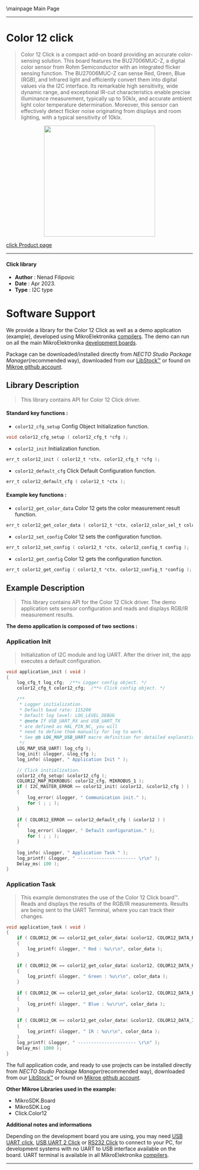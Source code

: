 \mainpage Main Page

---
# Color 12 click

> Color 12 Click is a compact add-on board providing an accurate color-sensing solution. 
> This board features the BU27006MUC-Z, a digital color sensor from Rohm Semiconductor 
> with an integrated flicker sensing function. The BU27006MUC-Z can sense Red, Green, Blue (RGB), 
> and Infrared light and efficiently convert them into digital values via the I2C interface. 
> Its remarkable high sensitivity, wide dynamic range, and exceptional IR-cut characteristics 
> enable precise illuminance measurement, typically up to 50klx, 
> and accurate ambient light color temperature determination. 
> Moreover, this sensor can effectively detect flicker noise originating from displays and room lighting, 
> with a typical sensitivity of 10klx.

<p align="center">
  <img src="https://download.mikroe.com/images/click_for_ide/color12_click.png" height=300px>
</p>

[click Product page](https://www.mikroe.com/color-12-click)

---


#### Click library

- **Author**        : Nenad Filipovic
- **Date**          : Apr 2023.
- **Type**          : I2C type


# Software Support

We provide a library for the Color 12 Click
as well as a demo application (example), developed using MikroElektronika
[compilers](https://www.mikroe.com/necto-studio).
The demo can run on all the main MikroElektronika [development boards](https://www.mikroe.com/development-boards).

Package can be downloaded/installed directly from *NECTO Studio Package Manager*(recommended way), downloaded from our [LibStock&trade;](https://libstock.mikroe.com) or found on [Mikroe github account](https://github.com/MikroElektronika/mikrosdk_click_v2/tree/master/clicks).

## Library Description

> This library contains API for Color 12 Click driver.

#### Standard key functions :

- `color12_cfg_setup` Config Object Initialization function.
```c
void color12_cfg_setup ( color12_cfg_t *cfg );
```

- `color12_init` Initialization function.
```c
err_t color12_init ( color12_t *ctx, color12_cfg_t *cfg );
```

- `color12_default_cfg` Click Default Configuration function.
```c
err_t color12_default_cfg ( color12_t *ctx );
```

#### Example key functions :

- `color12_get_color_data` Color 12 gets the color measurement result function.
```c
err_t color12_get_color_data ( color12_t *ctx, color12_color_sel_t color_sel, uint16_t *color_data );
```

- `color12_set_config` Color 12 sets the configuration function.
```c
err_t color12_set_config ( color12_t *ctx, color12_config_t config );
```

- `color12_get_config` Color 12 gets the configuration function.
```c
err_t color12_get_config ( color12_t *ctx, color12_config_t *config );
```

## Example Description

> This library contains API for the Color 12 Click driver.
> The demo application sets sensor configuration 
> and reads and displays RGB/IR measurement results.

**The demo application is composed of two sections :**

### Application Init

> Initialization of I2C module and log UART.
> After the driver init, the app executes a default configuration.

```c
void application_init ( void ) 
{
    log_cfg_t log_cfg;  /**< Logger config object. */
    color12_cfg_t color12_cfg;  /**< Click config object. */

    /** 
     * Logger initialization.
     * Default baud rate: 115200
     * Default log level: LOG_LEVEL_DEBUG
     * @note If USB_UART_RX and USB_UART_TX 
     * are defined as HAL_PIN_NC, you will 
     * need to define them manually for log to work. 
     * See @b LOG_MAP_USB_UART macro definition for detailed explanation.
     */
    LOG_MAP_USB_UART( log_cfg );
    log_init( &logger, &log_cfg );
    log_info( &logger, " Application Init " );

    // Click initialization.
    color12_cfg_setup( &color12_cfg );
    COLOR12_MAP_MIKROBUS( color12_cfg, MIKROBUS_1 );
    if ( I2C_MASTER_ERROR == color12_init( &color12, &color12_cfg ) ) 
    {
        log_error( &logger, " Communication init." );
        for ( ; ; );
    }
    
    if ( COLOR12_ERROR == color12_default_cfg ( &color12 ) )
    {
        log_error( &logger, " Default configuration." );
        for ( ; ; );
    }
    
    log_info( &logger, " Application Task " );
    log_printf( &logger, " ---------------------- \r\n" );
    Delay_ms( 100 );
}
```

### Application Task

> This example demonstrates the use of the Color 12 Click board™.
> Reads and displays the results of the RGB/IR measurements.
> Results are being sent to the UART Terminal, where you can track their changes.

```c
void application_task ( void ) 
{
    if ( COLOR12_OK == color12_get_color_data( &color12, COLOR12_DATA_RED, &color_data ) )
    {
        log_printf( &logger, " Red : %u\r\n", color_data );
    }
    
    if ( COLOR12_OK == color12_get_color_data( &color12, COLOR12_DATA_GREEN, &color_data ) )
    {
        log_printf( &logger, " Green : %u\r\n", color_data );
    }
    
    if ( COLOR12_OK == color12_get_color_data( &color12, COLOR12_DATA_BLUE, &color_data ) )
    {
        log_printf( &logger, " Blue : %u\r\n", color_data );
    }
    
    if ( COLOR12_OK == color12_get_color_data( &color12, COLOR12_DATA_IR, &color_data ) )
    {
        log_printf( &logger, " IR : %u\r\n", color_data );
    }
    log_printf( &logger, " ---------------------- \r\n" );
    Delay_ms( 1000 );
}
```

The full application code, and ready to use projects can be installed directly from *NECTO Studio Package Manager*(recommended way), downloaded from our [LibStock&trade;](https://libstock.mikroe.com) or found on [Mikroe github account](https://github.com/MikroElektronika/mikrosdk_click_v2/tree/master/clicks).

**Other Mikroe Libraries used in the example:**

- MikroSDK.Board
- MikroSDK.Log
- Click.Color12

**Additional notes and informations**

Depending on the development board you are using, you may need
[USB UART click](https://www.mikroe.com/usb-uart-click),
[USB UART 2 Click](https://www.mikroe.com/usb-uart-2-click) or
[RS232 Click](https://www.mikroe.com/rs232-click) to connect to your PC, for
development systems with no UART to USB interface available on the board. UART
terminal is available in all MikroElektronika
[compilers](https://shop.mikroe.com/compilers).

---
